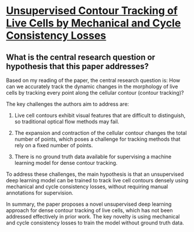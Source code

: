 # [Unsupervised Contour Tracking of Live Cells by Mechanical and Cycle   Consistency Losses](https://arxiv.org/abs/2303.08364)

## What is the central research question or hypothesis that this paper addresses?

 Based on my reading of the paper, the central research question is: How can we accurately track the dynamic changes in the morphology of live cells by tracking every point along the cellular contour (contour tracking)? 

The key challenges the authors aim to address are:

1) Live cell contours exhibit visual features that are difficult to distinguish, so traditional optical flow methods may fail. 

2) The expansion and contraction of the cellular contour changes the total number of points, which poses a challenge for tracking methods that rely on a fixed number of points.

3) There is no ground truth data available for supervising a machine learning model for dense contour tracking.

To address these challenges, the main hypothesis is that an unsupervised deep learning model can be trained to track live cell contours densely using mechanical and cycle consistency losses, without requiring manual annotations for supervision.

In summary, the paper proposes a novel unsupervised deep learning approach for dense contour tracking of live cells, which has not been addressed effectively in prior work. The key novelty is using mechanical and cycle consistency losses to train the model without ground truth data.
